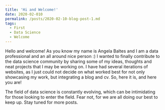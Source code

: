 ```yaml
---
title: 'Hi and Welcome!'
date: 2020-02-010
permalink: /posts/2020-02-10-blog-post-1.md
tags:
  - First
  - Data Science
  - Welcome  
---
```


Hello and welcome! As you know my name is Angela Baltes and I am a data professional and an all around nice person :)
I wanted to finally contribute to the data science community by sharing some of my ideas, thoughts and neat projects that I may be working on. I have had several iterations of websites, as I just could not decide on what worked best for not only showcasing my work, but integrating a blog and cv. So, here it is, and here you are!

The field of data science is constantly evolving, which can be intimidating for those looking to enter the field. Fear not, for we are all doing our best to keep up. Stay tuned for more posts. 
